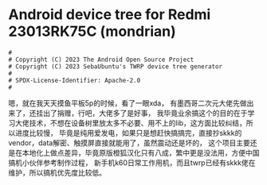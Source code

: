 # Android device tree for Redmi 23013RK75C (mondrian)

```
#
# Copyright (C) 2023 The Android Open Source Project
# Copyright (C) 2023 SebaUbuntu's TWRP device tree generator
#
# SPDX-License-Identifier: Apache-2.0
#
```
嗯，就在我天天摸鱼平板5p的时候，看了一眼xda，
有墨西哥二次元大佬先做出来了，还挂出了捐赠，行吧，大佬多了是好事，
我毕竟业余搞这个的目的在于学习大佬技术，不想在设备树里放太多不必要、用不上的lib，这方面比较纠结，所以进度比较慢，
毕竟是纯用爱发电，如果只是想赶快搞搞完，直接抄skkk的vendor，data解密、触摸屏直接就能用了，虽然震动还是坏的，
这个项目主要还是在本地化上做点差异，毕竟原版橙狐汉化只有八成，繁中更是没法用，方便中国搞机小伙伴参考制作过程，
新手机k60日常工作用机，而且twrp已经有skkk佬在维护，所以搞机优先度比较低。
